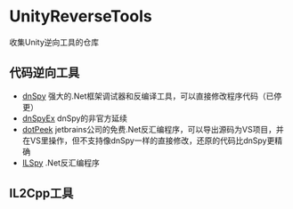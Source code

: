 # UnityReverseTools
收集Unity逆向工具的仓库

## 代码逆向工具
- [dnSpy](https://github.com/dnSpy/dnSpy) 强大的.Net框架调试器和反编译工具，可以直接修改程序代码（已停更）
- [dnSpyEx](https://github.com/dnSpyEx/dnSpy) dnSpy的非官方延续
- [dotPeek](https://www.jetbrains.com/decompiler/) jetbrains公司的免费.Net反汇编程序，可以导出源码为VS项目，并在VS里操作，但不支持像dnSpy一样的直接修改，还原的代码比dnSpy更精确
- [ILSpy](https://github.com/icsharpcode/ILSpy) .Net反汇编程序

## IL2Cpp工具
